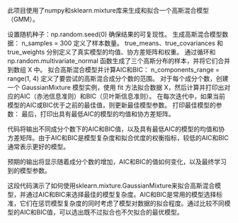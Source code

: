 此项目使用了numpy和sklearn.mixture库来生成和拟合一个高斯混合模型（GMM）。

设置随机种子：np.random.seed(0) 确保结果的可复现性。
生成高斯混合模型数据：
n_samples = 300 定义了样本数量。
true_means、true_covariances 和 true_weights 分别定义了真实模型的均值、协方差矩阵和权重。
通过循环和 np.random.multivariate_normal 函数生成了三个高斯分布的样本，并将它们合并到数组 X 中。
拟合高斯混合模型并计算AIC和BIC：
n_components_range = range(1, 4) 定义了要尝试的高斯混合成分个数的范围。
对于每个成分个数，创建一个 GaussianMixture 模型实例，使用 fit 方法拟合数据 X，然后计算并打印出对应的AIC（赤池信息准则）和BIC（贝叶斯信息准则）。
在每次迭代中，如果当前模型的AIC或BIC优于之前的最佳值，则更新最佳模型参数。
打印最佳模型的参数：
最后，打印出具有最低AIC的模型的均值和协方差矩阵。

代码将输出不同成分个数下的AIC和BIC值，以及具有最低AIC的模型的均值和协方差矩阵。由于AIC和BIC是模型复杂度和拟合优度的权衡指标，较低的AIC和BIC通常表示更好的模型。


预期的输出将显示随着成分个数的增加，AIC和BIC的值如何变化，以及最终学习到的模型参数。

这段代码演示了如何使用sklearn.mixture.GaussianMixture来拟合高斯混合模型，并通过AIC和BIC来选择最佳的模型复杂度。AIC和BIC是常用的模型选择标准，它们在惩罚模型复杂度的同时考虑了模型对数据的拟合程度。通过比较不同模型的AIC和BIC值，可以选出既不过拟合也不欠拟合的最优模型。

